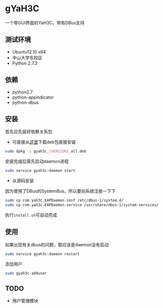 # gYaH3C
一个带GUI界面的YaH3C，带有DBus支持

## 测试环境
* Ubuntu12.10 x64
* 中山大学东校区
* Python 2.7.3

## 依赖
* python2.7
* python-appindicator
* python-dbus

## 安装
首先应先装好依赖关系包

* 可直接从[这里](https://github.com/zonyitoo/gYaH3C/downloads)下载deb包直接安装

```bash
sudo dpkg -i gyah3c_[VERSION]_all.deb
```

安装完成后需先启动daemon进程
```bash
sudo service gyah3c-daemon start
```

* 从源码安装

因为使用了DBus的SystemBus，所以要向系统注册一下下
```bash
sudo cp com.yah3c.EAPDaemon.conf /etc/dbus-1/system.d/
sudo cp com.yah3c.EAPDaemon.service /usr/share/dbus-1/system-services/
```
执行`install.sh`可自动完成

## 使用
如果出现有关dbus的问题，那应该是daemon没有启动
```bash
sudo service gyah3c-daemon restart
```

添加用户
```bash
sudo gyah3c-adduser
```
## TODO
* 用户管理模块
